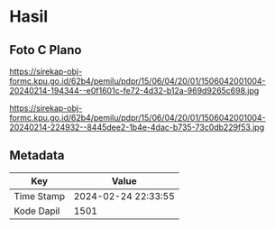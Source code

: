 # Hasil

## Foto C Plano

https://sirekap-obj-formc.kpu.go.id/62b4/pemilu/pdpr/15/06/04/20/01/1506042001004-20240214-194344--e0f1601c-fe72-4d32-b12a-969d9265c698.jpg

https://sirekap-obj-formc.kpu.go.id/62b4/pemilu/pdpr/15/06/04/20/01/1506042001004-20240214-224932--8445dee2-1b4e-4dac-b735-73c0db229f53.jpg


## Metadata

| Key        | Value               |
| ---------- | ------------------- |
| Time Stamp | 2024-02-24 22:33:55 |
| Kode Dapil | 1501                |




